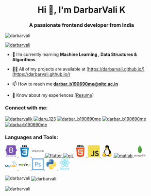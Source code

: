 
<h1 align="center">Hi 👋, I'm DarbarVali K</h1>
<h3 align="center">A passionate frontend developer from India</h3>

<p align="left"> <img src="https://komarev.com/ghpvc/?username=darbarvali&label=Profile%20views&color=0e75b6&style=flat" alt="darbarvali" /> </p>

<p align="left"> <a href="https://github.com/ryo-ma/github-profile-trophy"><img src="https://github-profile-trophy.vercel.app/?username=darbarvali" alt="darbarvali" /></a> </p>

- 🌱 I’m currently learning **Machine Learning , Data Structures & Algorithms**

- 👨‍💻 All of my projects are available at [https://darbarvali.github.io/](https://darbarvali.github.io/)

- 📫 How to reach me **darbar_b190690me@nitc.ac.in**

- 📄 Know about my experiences [[Resume](https://www.linkedin.com/in/darbarvalik/overlay/1635474137872/single-media-viewer/)]


<h3 align="left">Connect with me:</h3>
<p align="left">
<a href="https://linkedin.com/in/darbarvalik" target="blank"><img align="center" src="https://raw.githubusercontent.com/rahuldkjain/github-profile-readme-generator/master/src/images/icons/Social/linked-in-alt.svg" alt="darbarvalik" height="30" width="40" /></a>
<a href="https://www.codechef.com/users/daru_123" target="blank"><img align="center" src="https://cdn.jsdelivr.net/npm/simple-icons@3.1.0/icons/codechef.svg" alt="daru_123" height="30" width="40" /></a>
<a href="https://www.hackerrank.com/darbar_b190690me" target="blank"><img align="center" src="https://raw.githubusercontent.com/rahuldkjain/github-profile-readme-generator/master/src/images/icons/Social/hackerrank.svg" alt="darbar_b190690me" height="30" width="40" /></a>
<a href="https://www.leetcode.com/darbar_b190690me" target="blank"><img align="center" src="https://raw.githubusercontent.com/rahuldkjain/github-profile-readme-generator/master/src/images/icons/Social/leet-code.svg" alt="darbar_b190690me" height="30" width="40" /></a>
<a href="https://auth.geeksforgeeks.org/user/darbarb190690me" target="blank"><img align="center" src="https://raw.githubusercontent.com/rahuldkjain/github-profile-readme-generator/master/src/images/icons/Social/geeks-for-geeks.svg" alt="darbarb190690me" height="30" width="40" /></a>
</p>

<h3 align="left">Languages and Tools:</h3>
<p align="left"> <a href="https://getbootstrap.com" target="_blank" rel="noreferrer"> <img src="https://raw.githubusercontent.com/devicons/devicon/master/icons/bootstrap/bootstrap-plain-wordmark.svg" alt="bootstrap" width="40" height="40"/> </a> <a href="https://www.w3schools.com/css/" target="_blank" rel="noreferrer"> <img src="https://raw.githubusercontent.com/devicons/devicon/master/icons/css3/css3-original-wordmark.svg" alt="css3" width="40" height="40"/> </a> <a href="https://expressjs.com" target="_blank" rel="noreferrer"> <img src="https://raw.githubusercontent.com/devicons/devicon/master/icons/express/express-original-wordmark.svg" alt="express" width="40" height="40"/> </a> <a href="https://flutter.dev" target="_blank" rel="noreferrer"> <img src="https://www.vectorlogo.zone/logos/flutterio/flutterio-icon.svg" alt="flutter" width="40" height="40"/> </a> <a href="https://git-scm.com/" target="_blank" rel="noreferrer"> <img src="https://www.vectorlogo.zone/logos/git-scm/git-scm-icon.svg" alt="git" width="40" height="40"/> </a> <a href="https://www.w3.org/html/" target="_blank" rel="noreferrer"> <img src="https://raw.githubusercontent.com/devicons/devicon/master/icons/html5/html5-original-wordmark.svg" alt="html5" width="40" height="40"/> </a> <a href="https://developer.mozilla.org/en-US/docs/Web/JavaScript" target="_blank" rel="noreferrer"> <img src="https://raw.githubusercontent.com/devicons/devicon/master/icons/javascript/javascript-original.svg" alt="javascript" width="40" height="40"/> </a> <a href="https://www.linux.org/" target="_blank" rel="noreferrer"> <img src="https://raw.githubusercontent.com/devicons/devicon/master/icons/linux/linux-original.svg" alt="linux" width="40" height="40"/> </a> <a href="https://www.mathworks.com/" target="_blank" rel="noreferrer"> <img src="https://upload.wikimedia.org/wikipedia/commons/2/21/Matlab_Logo.png" alt="matlab" width="40" height="40"/> </a> <a href="https://www.mongodb.com/" target="_blank" rel="noreferrer"> <img src="https://raw.githubusercontent.com/devicons/devicon/master/icons/mongodb/mongodb-original-wordmark.svg" alt="mongodb" width="40" height="40"/> </a> <a href="https://www.mysql.com/" target="_blank" rel="noreferrer"> <img src="https://raw.githubusercontent.com/devicons/devicon/master/icons/mysql/mysql-original-wordmark.svg" alt="mysql" width="40" height="40"/> </a> <a href="https://nodejs.org" target="_blank" rel="noreferrer"> <img src="https://raw.githubusercontent.com/devicons/devicon/master/icons/nodejs/nodejs-original-wordmark.svg" alt="nodejs" width="40" height="40"/> </a> <a href="https://www.photoshop.com/en" target="_blank" rel="noreferrer"> <img src="https://raw.githubusercontent.com/devicons/devicon/master/icons/photoshop/photoshop-line.svg" alt="photoshop" width="40" height="40"/> </a> <a href="https://www.python.org" target="_blank" rel="noreferrer"> <img src="https://raw.githubusercontent.com/devicons/devicon/master/icons/python/python-original.svg" alt="python" width="40" height="40"/> </a> <a href="https://reactjs.org/" target="_blank" rel="noreferrer"> <img src="https://raw.githubusercontent.com/devicons/devicon/master/icons/react/react-original-wordmark.svg" alt="react" width="40" height="40"/> </a> </p>

<p><img align="left" src="https://github-readme-stats.vercel.app/api/top-langs?username=darbarvali&show_icons=true&locale=en&layout=compact" alt="darbarvali" /></p>

<p>&nbsp;<img align="center" src="https://github-readme-stats.vercel.app/api?username=darbarvali&show_icons=true&locale=en" alt="darbarvali" /></p>

<p><img align="center" src="https://github-readme-streak-stats.herokuapp.com/?user=darbarvali&" alt="darbarvali" /></p>

